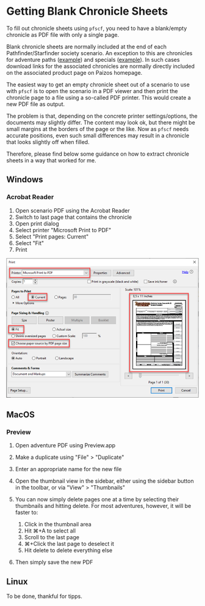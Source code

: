 # Getting Blank Chronicle Sheets

To fill out chronicle sheets using `pfscf`, you need to have a blank/empty chronicle as PDF file with only a single page.

Blank chronicle sheets are normally included at the end of each Pathfinder/Starfinder society scenario. An exception to this are chronicles for adventure paths ([example](https://paizo.com/store/pathfinder/adventures/adventurePath/ageOfAshes)) and specials ([example](https://paizo.com/products/btq023hy/discuss?Pathfinder-Adventure-Little-Trouble-in-Big-Absalom)). In such cases download links for the associated chronicles are normally directly included on the associated product page on Paizos homepage.

The easiest way to get an empty chronicle sheet out of a scenario to use with `pfscf` is to open the scenario in a PDF viewer and then print the chronicle page to a file using a so-called PDF printer. This would create a new PDF file as output.

The problem is that, depending on the concrete printer settings/options, the documents may slightly differ. The content may look ok, but there might be small margins at the borders of the page or the like. Now as `pfscf` needs accurate positions, even such small differences may result in a chronicle that looks slightly off when filled.

Therefore, please find below some guidance on how to extract chronicle sheets in a way that worked for me.

## Windows

### Acrobat Reader

1. Open scenario PDF using the Acrobat Reader
2. Switch to last page that contains the chronicle
3. Open print dialog
4. Select printer "Microsoft Print to PDF"
5. Select "Print pages: Current"
6. Select "Fit"
7. Print

![Sheet extraction using Adobe Acrobat on Windows](assets/images/extract_chronicle_windows_acrobat.png)

## MacOS

### Preview

1. Open adventure PDF using Preview.app
2. Make a duplicate using "File" > "Duplicate"
3. Enter an appropriate name for the new file
4. Open the thumbnail view in the sidebar, either using the sidebar button in the toolbar, or via "View" > "Thumbnails"
5. You can now simply delete pages one at a time by selecting their thumbnails and hitting delete. For most adventures, however, it will be faster to:

    1. Click in the thumbnail area
    2. Hit ⌘+A to select all
    3. Scroll to the last page
    4. ⌘+Click the last page to deselect it
    5. Hit delete to delete everything else
	
6. Then simply save the new PDF

## Linux

To be done, thankful for tipps.

